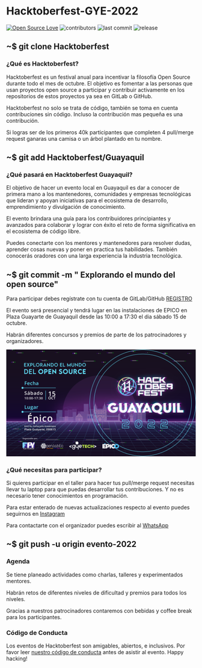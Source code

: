 # Hacktoberfest-GYE-2022

[![Open Source Love](https://badges.frapsoft.com/os/v1/open-source.svg?v=102)](https://github.com/ellerbrock/open-source-badge/)
![contributors](https://img.shields.io/github/contributors/FunPythonEC/Hacktoberfest-GYE-2022?style=plastic)
![last commit](https://img.shields.io/github/last-commit/FunPythonEC/Hacktoberfest-GYE-2022?style=plastic)
![release](https://img.shields.io/github/v/release/FunPythonEC/Hacktoberfest-GYE-2022)

<!-- ## ~$ git init -->

## ~$ git clone Hacktoberfest

### ¿Qué es Hacktoberfest?

Hacktoberfest es un festival anual para incentivar la filosofía Open Source durante todo el mes de octubre. El objetivo es fomentar a las personas que usan proyectos open source a participar y contribuir activamente en los repositorios de estos proyectos ya sea en GitLab o GitHub.

Hacktoberfest no solo se trata de código, también se toma en cuenta contribuciones sin código. Incluso la contribución mas pequeña es una contribución.

Si logras ser de los primeros 40k participantes que completen 4 pull/merge request ganaras una camisa o un árbol plantado en tu nombre.

## ~$ git add Hacktoberfest/Guayaquil

### ¿Qué pasará en Hacktoberfest Guayaquil?

El objetivo de hacer un evento local en Guayaquil es dar a conocer de primera mano a los mantenedores, comunidades y empresas tecnológicas que lideran y apoyan iniciativas para el ecosistema de desarrollo, emprendimiento y divulgación de conocimiento.

El evento brindara una guía para los contribuidores principiantes y avanzados para colaborar y lograr con éxito el reto de forma significativa en el ecosistema de código libre.

Puedes conectarte con los mentores y mantenedores para resolver dudas, aprender cosas nuevas y poner en practica tus habilidades. También conocerás oradores con una larga experiencia la industria tecnológica.

## ~$ git commit -m " Explorando el mundo del open source"

Para participar debes regístrate con tu cuenta de GitLab/GitHub [REGISTRO](https://Hacktoberfest.com/)

El evento será presencial y tendrá lugar en las instalaciones de EPICO en Plaza Guayarte de Guayaquil desde las 10:00 a 17:30 el dia sábado 15 de octubre.

Habrán diferentes concursos y premios de parte de los patrocinadores y organizadores.

![flyer-hack-gye-2022](media/artes-Hacktober-tw.png)

### ¿Qué necesitas para participar?

Si quieres participar en el taller para hacer tus pull/merge request necesitas llevar tu laptop para que puedas desarrollar tus contribuciones. Y no es necesario tener conocimientos en programación.

Para estar enterado de nuevas actualizaciones respecto al evento puedes seguirnos en [Instagram](https://www.instagram.com/hacktoberfestgye/)

Para contactarte con el organizador puedes escribir al [WhatsApp](https://wa.me/message/AAI3OELJXGBII1)

## ~$ git push -u origin evento-2022

### Agenda

Se tiene planeado actividades como charlas, talleres y experimentados mentores.

Habrán retos de diferentes niveles de dificultad y premios para todos los niveles.

Gracias a nuestros patrocinadores contaremos con bebidas y coffee break para los participantes.

<!-- ### Oradores -->

<!-- ### Patrocinadores -->

### Código de Conducta

Los eventos de Hacktoberfest son amigables, abiertos, e inclusivos. Por favor leer [nuestro código de conducta](https://github.com/FunPythonEC/Hacktoberfest-GYE-2022/blob/main/CODE_OF_CONDUCT.md) antes de asistir al evento. Happy hacking!
